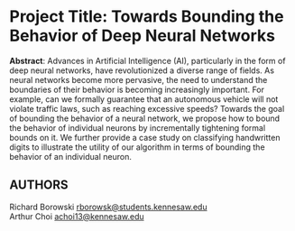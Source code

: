 # Project Title: Towards Bounding the Behavior of Deep Neural Networks 

**Abstract**: Advances in Artificial Intelligence (AI), particularly in the form of deep neural networks, have revolutionized a diverse range of fields. As neural networks become more pervasive, the need to understand the boundaries of their behavior is becoming increasingly important. For example, can we formally guarantee that an autonomous vehicle will not violate traffic laws, such as reaching excessive speeds? Towards the goal of bounding the behavior of a neural network, we propose how to bound the behavior of individual neurons by incrementally tightening formal bounds on it. We further provide a case study on classifying handwritten digits to illustrate the utility of our algorithm in terms of bounding the behavior of an individual neuron.

## AUTHORS

Richard Borowski <rborowsk@students.kennesaw.edu>   
Arthur Choi <achoi13@kennesaw.edu>

